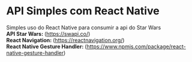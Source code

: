 # API Simples com React Native
Simples uso do React Native para consumir a api do Star Wars<br/>
<Strong>API Star Wars: </Strong>(https://swapi.co/)<br/>
<Strong>React Navigation: </Strong>(https://reactnavigation.org/)<br/>
<Strong>React Native Gesture Handler: </Strong>(https://www.npmjs.com/package/react-native-gesture-handler)
